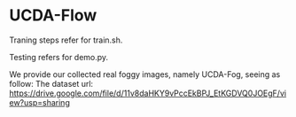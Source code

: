 # UCDA-Flow

Traning steps refer for train.sh.

Testing refers for demo.py.

We provide our collected real foggy images, namely UCDA-Fog, seeing as follow:
  The dataset url: https://drive.google.com/file/d/11v8daHKY9vPccEkBPJ_EtKGDVQ0JOEgF/view?usp=sharing
